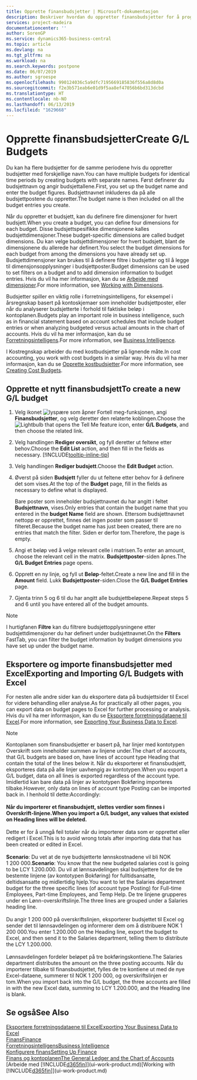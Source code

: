 ```yaml
---
title: Opprette finansbudsjetter | Microsoft-dokumentasjon
description: Beskriver hvordan du oppretter finansbudsjetter for å prognostisere ulike økonomiske aktiviteter og tilordne dimensjoner for forretningsanalyseformål.
services: project-madeira
documentationcenter: ''
author: SorenGP
ms.service: dynamics365-business-central
ms.topic: article
ms.devlang: na
ms.tgt_pltfrm: na
ms.workload: na
ms.search.keywords: postpone
ms.date: 06/07/2019
ms.author: sgroespe
ms.openlocfilehash: 990124036c5a9dfc7195669185836f556a8d8d0a
ms.sourcegitcommit: f2e3b571eab6e01d9f5aa8ef47056b6bd313dcbd
ms.translationtype: HT
ms.contentlocale: nb-NO
ms.lasthandoff: 06/13/2019
ms.locfileid: "1629668"
---
```

# <a name="create-gl-budgets"></a><span data-ttu-id="83631-103">Opprette finansbudsjetter</span><span class="sxs-lookup"><span data-stu-id="83631-103">Create G/L Budgets</span></span>
<span data-ttu-id="83631-104">Du kan ha flere budsjetter for de samme periodene hvis du oppretter budsjetter med forskjellige navn.</span><span class="sxs-lookup"><span data-stu-id="83631-104">You can have multiple budgets for identical time periods by creating budgets with separate names.</span></span> <span data-ttu-id="83631-105">Først definerer du budsjettnavn og angir budsjettallene.</span><span class="sxs-lookup"><span data-stu-id="83631-105">First, you set up the budget name and enter the budget figures.</span></span> <span data-ttu-id="83631-106">Budsjettnavnet inkluderes da på alle budsjettpostene du oppretter.</span><span class="sxs-lookup"><span data-stu-id="83631-106">The budget name is then included on all the budget entries you create.</span></span>  

<span data-ttu-id="83631-107">Når du oppretter et budsjett, kan du definere fire dimensjoner for hvert budsjett.</span><span class="sxs-lookup"><span data-stu-id="83631-107">When you create a budget, you can define four dimensions for each budget.</span></span> <span data-ttu-id="83631-108">Disse budsjettspesifikke dimensjonene kalles budsjettdimensjoner.</span><span class="sxs-lookup"><span data-stu-id="83631-108">These budget-specific dimensions are called budget dimensions.</span></span> <span data-ttu-id="83631-109">Du kan velge budsjettdimensjoner for hvert budsjett, blant de dimensjonene du allerede har definert.</span><span class="sxs-lookup"><span data-stu-id="83631-109">You select the budget dimensions for each budget from among the dimensions you have already set up.</span></span> <span data-ttu-id="83631-110">Budsjettdimensjoner kan brukes til å definere filtre i budsjetter og til å legge til dimensjonsopplysninger i budsjettposter.</span><span class="sxs-lookup"><span data-stu-id="83631-110">Budget dimensions can be used to set filters on a budget and to add dimension information to budget entries.</span></span> <span data-ttu-id="83631-111">Hvis du vil ha mer informasjon, kan du se [Arbeide med dimensjoner](finance-dimensions.md).</span><span class="sxs-lookup"><span data-stu-id="83631-111">For more information, see [Working with Dimensions](finance-dimensions.md).</span></span>

<span data-ttu-id="83631-112">Budsjetter spiller en viktig rolle i forretningsintelligens, for eksempel i årsregnskap basert på kontoskjemaer som inneholder budsjettposter, eller når du analyserer budsjetterte i forhold til faktiske beløp i kontoplanen.</span><span class="sxs-lookup"><span data-stu-id="83631-112">Budgets play an important role in business intelligence, such as in financial statement based on account schedules that include budget entries or when analyzing budgeted versus actual amounts in the chart of accounts.</span></span> <span data-ttu-id="83631-113">Hvis du vil ha mer informasjon, kan du se [Forretningsintelligens](bi.md).</span><span class="sxs-lookup"><span data-stu-id="83631-113">For more information, see [Business Intelligence](bi.md).</span></span>

<span data-ttu-id="83631-114">I Kostregnskap arbeider du med kostbudsjetter på lignende måte.</span><span class="sxs-lookup"><span data-stu-id="83631-114">In cost accounting, you work with cost budgets in a similar way.</span></span> <span data-ttu-id="83631-115">Hvis du vil ha mer informasjon, kan du se [Opprette kostbudsjetter](finance-create-cost-budgets.md).</span><span class="sxs-lookup"><span data-stu-id="83631-115">For more information, see [Creating Cost Budgets](finance-create-cost-budgets.md).</span></span>    

## <a name="to-create-a-new-gl-budget"></a><span data-ttu-id="83631-116">Opprette et nytt finansbudsjett</span><span class="sxs-lookup"><span data-stu-id="83631-116">To create a new G/L budget</span></span>  
1. <span data-ttu-id="83631-117">Velg ikonet ![lyspære som åpner Fortell meg-funksjonen](media/ui-search/search_small.png "Fortell hva du vil gjøre"), angi **Finansbudsjetter**, og velg deretter den relaterte koblingen.</span><span class="sxs-lookup"><span data-stu-id="83631-117">Choose the ![Lightbulb that opens the Tell Me feature](media/ui-search/search_small.png "Tell me what you want to do") icon, enter **G/L Budgets**, and then choose the related link.</span></span>  
2. <span data-ttu-id="83631-118">Velg handlingen **Rediger oversikt**, og fyll deretter ut feltene etter behov.</span><span class="sxs-lookup"><span data-stu-id="83631-118">Choose the **Edit List** action, and then fill in the fields as necessary.</span></span> [!INCLUDE[tooltip-inline-tip](includes/tooltip-inline-tip_md.md)]  
3. <span data-ttu-id="83631-119">Velg handlingen **Rediger budsjett**.</span><span class="sxs-lookup"><span data-stu-id="83631-119">Choose the **Edit Budget** action.</span></span>
4. <span data-ttu-id="83631-120">Øverst på siden **Budsjett** fyller du ut feltene etter behov for å definere det som vises.</span><span class="sxs-lookup"><span data-stu-id="83631-120">At the top of the **Budget** page, fill in the fields as necessary to define what is displayed.</span></span>  

    <span data-ttu-id="83631-121">Bare poster som inneholder budsjettnavnet du har angitt i feltet **Budsjettnavn**, vises.</span><span class="sxs-lookup"><span data-stu-id="83631-121">Only entries that contain the budget name that you entered in the **budget Name** field are shown.</span></span> <span data-ttu-id="83631-122">Ettersom budsjettnavnet nettopp er opprettet, finnes det ingen poster som passer til filteret.</span><span class="sxs-lookup"><span data-stu-id="83631-122">Because the budget name has just been created, there are no entries that match the filter.</span></span> <span data-ttu-id="83631-123">Siden er derfor tom.</span><span class="sxs-lookup"><span data-stu-id="83631-123">Therefore, the page is empty.</span></span>  
5. <span data-ttu-id="83631-124">Angi et beløp ved å velge relevant celle i matrisen.</span><span class="sxs-lookup"><span data-stu-id="83631-124">To enter an amount, choose the relevant cell in the matrix.</span></span> <span data-ttu-id="83631-125">**Budsjettposter**-siden åpnes.</span><span class="sxs-lookup"><span data-stu-id="83631-125">The **G/L Budget Entries** page opens.</span></span>  
6. <span data-ttu-id="83631-126">Opprett en ny linje, og fyll ut **Beløp**-feltet.</span><span class="sxs-lookup"><span data-stu-id="83631-126">Create a new line and fill in the **Amount** field.</span></span> <span data-ttu-id="83631-127">Lukk **Budsjettposter**-siden.</span><span class="sxs-lookup"><span data-stu-id="83631-127">Close the **G/L Budget Entries** page.</span></span>  
7. <span data-ttu-id="83631-128">Gjenta trinn 5 og 6 til du har angitt alle budsjettbeløpene.</span><span class="sxs-lookup"><span data-stu-id="83631-128">Repeat steps 5 and 6 until you have entered all of the budget amounts.</span></span>  

> [!NOTE]  
>  <span data-ttu-id="83631-129">I hurtigfanen **Filtre** kan du filtrere budsjettopplysningene etter budsjettdimensjoner du har definert under budsjettnavnet.</span><span class="sxs-lookup"><span data-stu-id="83631-129">On the **Filters** FastTab, you can filter the budget information by budget dimensions you have set up under the budget name.</span></span>

## <a name="exporting-and-importing-gl-budgets-with-excel"></a><span data-ttu-id="83631-130">Eksportere og importe finansbudsjetter med Excel</span><span class="sxs-lookup"><span data-stu-id="83631-130">Exporting and Importing G/L Budgets with Excel</span></span>
<span data-ttu-id="83631-131">For nesten alle andre sider kan du eksportere data på budsjettsider til Excel for videre behandling eller analyse.</span><span class="sxs-lookup"><span data-stu-id="83631-131">As for practically all other pages, you can export data on budget pages to Excel for further processing or analysis.</span></span> <span data-ttu-id="83631-132">Hvis du vil ha mer informasjon, kan du se [Eksportere forretningsdataene til Excel](about-export-data.md).</span><span class="sxs-lookup"><span data-stu-id="83631-132">For more information, see [Exporting Your Business Data to Excel](about-export-data.md).</span></span>

> [!NOTE]
> <span data-ttu-id="83631-133">Kontoplanen som finansbudsjetter er basert på, har linjer med kontotypen Overskrift som inneholder summen av linjene under.</span><span class="sxs-lookup"><span data-stu-id="83631-133">The chart of accounts, that G/L budgets are based on, have lines of account type Heading that contain the total of the lines below it.</span></span> <span data-ttu-id="83631-134">Når du eksporterer et finansbudsjett, eksporteres data på alle linjer uavhengig av kontotypen.</span><span class="sxs-lookup"><span data-stu-id="83631-134">When you export a G/L budget, data on all lines is exported regardless of the account type.</span></span> <span data-ttu-id="83631-135">Imidlertid kan bare data på linjer av kontotypen Bokføring importeres tilbake.</span><span class="sxs-lookup"><span data-stu-id="83631-135">However, only data on lines of account type Posting can be imported back in.</span></span> <span data-ttu-id="83631-136">I henhold til dette:</span><span class="sxs-lookup"><span data-stu-id="83631-136">Accordingly:</span></span> <br /><br /> <span data-ttu-id="83631-137">**Når du importerer et finansbudsjett, slettes verdier som finnes i Overskrift-linjene.**</span><span class="sxs-lookup"><span data-stu-id="83631-137">**When you import a G/L budget, any values that existed on Heading lines will be deleted.**</span></span> <br /><br /> <span data-ttu-id="83631-138">Dette er for å unngå feil totaler når du importerer data som er opprettet eller redigert i Excel.</span><span class="sxs-lookup"><span data-stu-id="83631-138">This is to avoid wrong totals after importing data that has been created or edited in Excel.</span></span><br /><br /> <span data-ttu-id="83631-139">**Scenario**: Du vet at de nye budsjetterte lønnskostnadene vil bli NOK 1 200 000.</span><span class="sxs-lookup"><span data-stu-id="83631-139">**Scenario**: You know that the new budgeted salaries cost is going to be LCY 1.200.000.</span></span> <span data-ttu-id="83631-140">Du vil at lønnsavdelingen skal budsjettere for de tre bestemte linjene (av kontotypen Bokføring) for fulltidsansatte, deltidsansatte og midlertidig hjelp.</span><span class="sxs-lookup"><span data-stu-id="83631-140">You want to let the Salaries department budget for the three specific lines (of account type Posting) for Full-time Employees, Part-time Employees, and Temp Help.</span></span> <span data-ttu-id="83631-141">De tre linjene grupperes under en Lønn-overskriftslinje.</span><span class="sxs-lookup"><span data-stu-id="83631-141">The three lines are grouped under a Salaries heading line.</span></span><br /><br /><span data-ttu-id="83631-142">Du angir 1 200 000 på overskriftslinjen, eksporterer budsjettet til Excel og sender det til lønnsavdelingen og informerer dem om å distribuere NOK 1 200 000.</span><span class="sxs-lookup"><span data-stu-id="83631-142">You enter 1.200.000 on the Heading line, export the budget to Excel, and then send it to the Salaries department, telling them to distribute the LCY 1.200.000.</span></span><br /><br /> <span data-ttu-id="83631-143">Lønnsavdelingen fordeler beløpet på tre bokføringskontiene.</span><span class="sxs-lookup"><span data-stu-id="83631-143">The Salaries department distributes the amount on the three posting accounts.</span></span> <span data-ttu-id="83631-144">Når du importerer tilbake til finansbudsjettet, fylles de tre kontiene ut med de nye Excel-dataene, summerer til NOK 1 200 000, og overskriftslinjen er tom.</span><span class="sxs-lookup"><span data-stu-id="83631-144">When you import back into the G/L budget, the three accounts are filled in with the new Excel data, summing to LCY 1.200.000, and the Heading line is blank.</span></span>

## <a name="see-also"></a><span data-ttu-id="83631-145">Se også</span><span class="sxs-lookup"><span data-stu-id="83631-145">See Also</span></span>
[<span data-ttu-id="83631-146">Eksportere forretningsdataene til Excel</span><span class="sxs-lookup"><span data-stu-id="83631-146">Exporting Your Business Data to Excel</span></span>](about-export-data.md)  
[<span data-ttu-id="83631-147">Finans</span><span class="sxs-lookup"><span data-stu-id="83631-147">Finance</span></span>](finance.md)  
[<span data-ttu-id="83631-148">Forretningsintelligens</span><span class="sxs-lookup"><span data-stu-id="83631-148">Business Intelligence</span></span>](bi.md)  
[<span data-ttu-id="83631-149">Konfigurere finans</span><span class="sxs-lookup"><span data-stu-id="83631-149">Setting Up Finance</span></span>](finance-setup-finance.md)  
[<span data-ttu-id="83631-150">Finans og kontoplanen</span><span class="sxs-lookup"><span data-stu-id="83631-150">The General Ledger and the Chart of Accounts</span></span>](finance-general-ledger.md)  
<span data-ttu-id="83631-151">[Arbeide med [!INCLUDE[d365fin](includes/d365fin_md.md)]](ui-work-product.md)</span><span class="sxs-lookup"><span data-stu-id="83631-151">[Working with [!INCLUDE[d365fin](includes/d365fin_md.md)]](ui-work-product.md)</span></span>  

